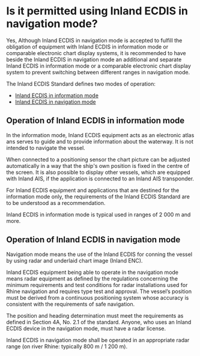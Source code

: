 # Is it permitted using Inland ECDIS in navigation mode?

Yes, Although Inland ECDIS in navigation mode is accepted to fulfill the obligation of equipment with Inland ECDIS in information mode or comparable electronic chart display systems, it is recommended to have beside the Inland ECDIS in navigation mode an additional and separate Inland ECDIS in information mode or a comparable electronic chart display system to prevent switching between different ranges in navigation mode.

The Inland ECDIS Standard defines two modes of operation:

* [Inland ECDIS in information mode](is-it-permitted-using-inland-ecdis-in-navigation-mode.md#operation-of-inland-ecdis-in-information-mode)
* [Inland ECDIS in navigation mode](is-it-permitted-using-inland-ecdis-in-navigation-mode.md#operation-of-inland-ecdis-in-navigation-mode)

## Operation of Inland ECDIS in information mode 

In the information mode, Inland ECDIS equipment acts as an electronic atlas ans serves to guide and to provide information about the waterway. It is not intended to navigate the vessel. 

When connected to a positioning sensor the chart picture can be adjusted automatically in a way that the ship's own position is fixed in the centre of the screen. It is also possible to display other vessels, which are equipped with Inland AIS, if the application is connected to an Inland AIS transponder.

For Inland ECDIS equipment and applications that are destined for the information mode only, the requirements of the Inland ECDIS Standard are to be understood as a recommendation.

Inland ECDIS in information mode is typical used in ranges of 2 000 m and more.

## Operation of Inland ECDIS in navigation mode

Navigation mode means the use of the Inland ECDIS for conning the vessel by using radar and underlaid chart image \(Inland ENC\). 

Inland ECDIS equipment being able to operate in the navigation mode means radar equipment as defined by the regulations concerning the minimum requirements and test conditions for radar installations used for Rhine navigation and requires type test and approval. The vessel’s position must be derived from a continuous positioning system whose accuracy is consistent with the requirements of safe navigation. 

The position and heading determination must meet the requirements as defined in Section 4A, No. 2.1 of the standard. Anyone, who uses an Inland ECDIS device in the navigation mode, must have a radar license.

Inland ECDIS in navigation mode shall be operated in an appropriate radar range \(on river Rhine: typically 800 m / 1 200 m\).  


